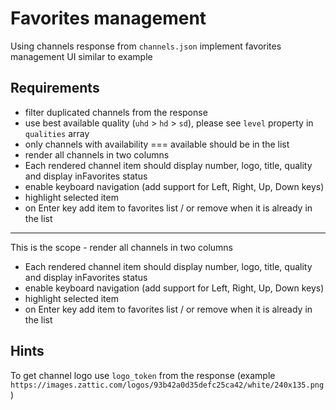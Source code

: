 # Favorites management

Using channels response from `channels.json` implement favorites management UI
similar to example

## Requirements

-   filter duplicated channels from the response
-   use best available quality (`uhd` > `hd` > `sd`), please see `level` property in `qualities` array
-   only channels with availability === available should be in the list
-   render all channels in two columns
-   Each rendered channel item should display number, logo, title, quality and display inFavorites status
-   enable keyboard navigation (add support for Left, Right, Up, Down keys)
-   highlight selected item
-   on Enter key add item to favorites list / or remove when it is already in the list

---

This is the scope - render all channels in two columns

-   Each rendered channel item should display number, logo, title, quality and display inFavorites status
-   enable keyboard navigation (add support for Left, Right, Up, Down keys)
-   highlight selected item
-   on Enter key add item to favorites list / or remove when it is already in the list

## Hints

To get channel logo use `logo_token` from the response (example `https://images.zattic.com/logos/93b42a0d35defc25ca42/white/240x135.png`)
